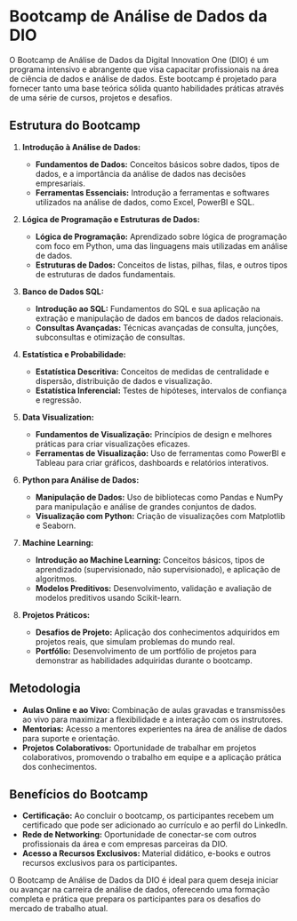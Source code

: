 # Bootcamp de Análise de Dados da DIO

O Bootcamp de Análise de Dados da Digital Innovation One (DIO) é um programa intensivo e abrangente que visa capacitar profissionais na área de ciência de dados e análise de dados. Este bootcamp é projetado para fornecer tanto uma base teórica sólida quanto habilidades práticas através de uma série de cursos, projetos e desafios.

## Estrutura do Bootcamp

1. **Introdução à Análise de Dados:**
   - **Fundamentos de Dados:** Conceitos básicos sobre dados, tipos de dados, e a importância da análise de dados nas decisões empresariais.
   - **Ferramentas Essenciais:** Introdução a ferramentas e softwares utilizados na análise de dados, como Excel, PowerBI e SQL.

2. **Lógica de Programação e Estruturas de Dados:**
   - **Lógica de Programação:** Aprendizado sobre lógica de programação com foco em Python, uma das linguagens mais utilizadas em análise de dados.
   - **Estruturas de Dados:** Conceitos de listas, pilhas, filas, e outros tipos de estruturas de dados fundamentais.

3. **Banco de Dados SQL:**
   - **Introdução ao SQL:** Fundamentos do SQL e sua aplicação na extração e manipulação de dados em bancos de dados relacionais.
   - **Consultas Avançadas:** Técnicas avançadas de consulta, junções, subconsultas e otimização de consultas.

4. **Estatística e Probabilidade:**
   - **Estatística Descritiva:** Conceitos de medidas de centralidade e dispersão, distribuição de dados e visualização.
   - **Estatística Inferencial:** Testes de hipóteses, intervalos de confiança e regressão.

5. **Data Visualization:**
   - **Fundamentos de Visualização:** Princípios de design e melhores práticas para criar visualizações eficazes.
   - **Ferramentas de Visualização:** Uso de ferramentas como PowerBI e Tableau para criar gráficos, dashboards e relatórios interativos.

6. **Python para Análise de Dados:**
   - **Manipulação de Dados:** Uso de bibliotecas como Pandas e NumPy para manipulação e análise de grandes conjuntos de dados.
   - **Visualização com Python:** Criação de visualizações com Matplotlib e Seaborn.

7. **Machine Learning:**
   - **Introdução ao Machine Learning:** Conceitos básicos, tipos de aprendizado (supervisionado, não supervisionado), e aplicação de algoritmos.
   - **Modelos Preditivos:** Desenvolvimento, validação e avaliação de modelos preditivos usando Scikit-learn.

8. **Projetos Práticos:**
   - **Desafios de Projeto:** Aplicação dos conhecimentos adquiridos em projetos reais, que simulam problemas do mundo real.
   - **Portfólio:** Desenvolvimento de um portfólio de projetos para demonstrar as habilidades adquiridas durante o bootcamp.

## Metodologia

- **Aulas Online e ao Vivo:** Combinação de aulas gravadas e transmissões ao vivo para maximizar a flexibilidade e a interação com os instrutores.
- **Mentorias:** Acesso a mentores experientes na área de análise de dados para suporte e orientação.
- **Projetos Colaborativos:** Oportunidade de trabalhar em projetos colaborativos, promovendo o trabalho em equipe e a aplicação prática dos conhecimentos.

## Benefícios do Bootcamp

- **Certificação:** Ao concluir o bootcamp, os participantes recebem um certificado que pode ser adicionado ao currículo e ao perfil do LinkedIn.
- **Rede de Networking:** Oportunidade de conectar-se com outros profissionais da área e com empresas parceiras da DIO.
- **Acesso a Recursos Exclusivos:** Material didático, e-books e outros recursos exclusivos para os participantes.

O Bootcamp de Análise de Dados da DIO é ideal para quem deseja iniciar ou avançar na carreira de análise de dados, oferecendo uma formação completa e prática que prepara os participantes para os desafios do mercado de trabalho atual.
